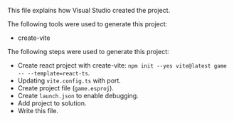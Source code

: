 This file explains how Visual Studio created the project.

The following tools were used to generate this project:
- create-vite

The following steps were used to generate this project:
- Create react project with create-vite: `npm init --yes vite@latest game -- --template=react-ts`.
- Updating `vite.config.ts` with port.
- Create project file (`game.esproj`).
- Create `launch.json` to enable debugging.
- Add project to solution.
- Write this file.
